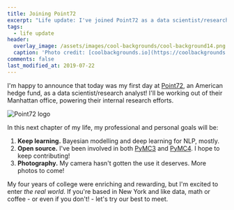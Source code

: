 ```yaml
---
title: Joining Point72
excerpt: "Life update: I've joined Point72 as a data scientist/research analyst."
tags:
  - life update
header:
  overlay_image: /assets/images/cool-backgrounds/cool-background14.png
  caption: 'Photo credit: [coolbackgrounds.io](https://coolbackgrounds.io/)'
comments: false
last_modified_at: 2019-07-22
---
```


I'm happy to announce that today was my first day at
[Point72](https://www.point72.com/), an American hedge fund, as a data
scientist/research analyst! I'll be working out of their Manhattan office,
powering their internal research efforts.

![Point72 logo](https://www.point72.com/wp-content/uploads/2017/03/point72-recropped.png)

In this next chapter of my life, my professional and personal goals will be:

1. **Keep learning.** Bayesian modelling and deep learning for NLP, mostly.
2. **Open source.** I've been involved in both
   [PyMC3](https://github.com/pymc-devs/pymc3) and
   [PyMC4](https://github.com/pymc-devs/pymc4). I hope to keep contributing!
3. **Photography.** My camera hasn't gotten the use it deserves. More photos to
   come!

My four years of college were enriching and rewarding, but I'm excited to enter
_the real world_. If you're based in New York and like data, math or coffee - or
even if you don't! - let's try our best to meet.
